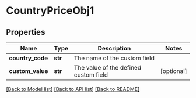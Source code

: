 # CountryPriceObj1


## Properties
Name | Type | Description | Notes
------------ | ------------- | ------------- | -------------
**country_code** | **str** | The name of the custom field | 
**custom_value** | **str** | The value of the defined custom field | [optional] 


[[Back to Model list]](../../README.md#models) [[Back to API list]](../../README.md#available-methods) [[Back to README]](../../README.md)



